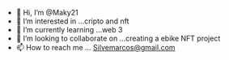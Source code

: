 - 👋 Hi, I’m @Maky21
- 👀 I’m interested in ...cripto and nft
- 🌱 I’m currently learning ...web 3
- 💞️ I’m looking to collaborate on ...creating a ebike NFT project 
- 📫 How to reach me ...
Silvemarcos@gmail.com
<!---
Maky21/Maky21 is a ✨ special ✨ repository because its `README.md` (this file) appears on your GitHub profile.
You can click the Preview link to take a look at your changes.
--->
